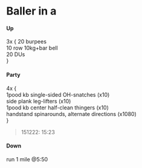 # Baller in a

#### Up

3x {
20 burpees <br>
10 row 10kg+bar bell <br>
20 DUs <br>	
}


#### Party

4x { <br>
1pood kb single-sided OH-snatches (x10) <br>
side plank leg-lifters (x10) <br>
1pood kb center half-clean thingers (x10) <br>
handstand spinarounds, alternate directions (x1080) <br>
} <br>
> 151222: 15:23

#### Down 

run 1 mile @5:50


